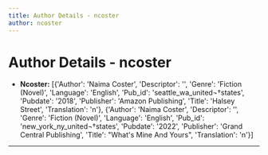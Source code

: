 ```yaml
---
title: Author Details - ncoster
author: ncoster
---
```


# Author Details - ncoster

<ul>
    <li><strong>Ncoster:</strong> [{'Author': 'Naima Coster', 'Descriptor': '', 'Genre': 'Fiction (Novel)', 'Language': 'English', 'Pub_id': 'seattle_wa_united¬†states', 'Pubdate': '2018', 'Publisher': 'Amazon Publishing', 'Title': 'Halsey Street', 'Translation': 'n'}, {'Author': 'Naima Coster', 'Descriptor': '', 'Genre': 'Fiction (Novel)', 'Language': 'English', 'Pub_id': 'new_york_ny_united¬†states', 'Pubdate': '2022', 'Publisher': 'Grand Central Publishing', 'Title': "What's Mine And Yours", 'Translation': 'n'}]</li>
</ul>
<hr>